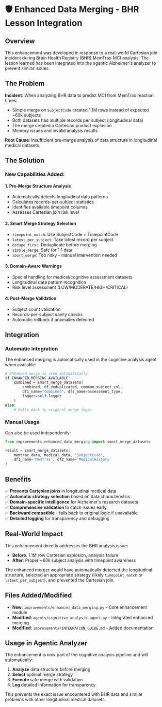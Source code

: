 # 🛡️ Enhanced Data Merging - BHR Lesson Integration

## Overview

This enhancement was developed in response to a real-world Cartesian join incident during Brain Health Registry (BHR) MemTrax-MCI analysis. The lesson learned has been integrated into the agentic Alzheimer's analyzer to prevent similar issues.

## The Problem

**Incident**: When analyzing BHR data to predict MCI from MemTrax reaction times:
- Simple merge on `SubjectCode` created 1.1M rows instead of expected ~60k subjects
- Both datasets had multiple records per subject (longitudinal data)  
- The merge created a Cartesian product explosion
- Memory issues and invalid analysis results

**Root Cause**: Insufficient pre-merge analysis of data structure in longitudinal medical datasets.

## The Solution

### New Capabilities Added:

#### 1. **Pre-Merge Structure Analysis**
- Automatically detects longitudinal data patterns
- Calculates records-per-subject statistics  
- Identifies available timepoint columns
- Assesses Cartesian join risk level

#### 2. **Smart Merge Strategy Selection**
- `timepoint_match`: Use SubjectCode + TimepointCode  
- `latest_per_subject`: Take latest record per subject
- `dedupe_first`: Deduplicate before merging
- `simple_merge`: Safe for 1:1 data
- `abort_merge`: Too risky - manual intervention needed

#### 3. **Domain-Aware Warnings**
- Special handling for medical/cognitive assessment datasets
- Longitudinal data pattern recognition
- Risk level assessment (LOW/MODERATE/HIGH/CRITICAL)

#### 4. **Post-Merge Validation**
- Subject count validation
- Records-per-subject sanity checks  
- Automatic rollback if anomalies detected

## Integration

### Automatic Integration
The enhanced merging is automatically used in the cognitive analysis agent when available:

```python
# Enhanced merge is used automatically
if ENHANCED_MERGING_AVAILABLE:
    combined = smart_merge_datasets(
        combined, df_deduplicated, common_subject_col,
        df1_name="Combined", df2_name=assessment_type,
        logger=self.logger
    )
else:
    # Falls back to original merge logic
```

### Manual Usage
Can also be used independently:

```python
from improvements.enhanced_data_merging import smart_merge_datasets

result = smart_merge_datasets(
    memtrax_data, medical_data, 'SubjectCode',
    df1_name='MemTrax', df2_name='MedicalHistory'
)
```

## Benefits

✅ **Prevents Cartesian joins** in longitudinal medical data  
✅ **Automatic strategy selection** based on data characteristics  
✅ **Domain-specific intelligence** for Alzheimer's research datasets  
✅ **Comprehensive validation** to catch issues early  
✅ **Backward compatible** - falls back to original logic if unavailable  
✅ **Detailed logging** for transparency and debugging  

## Real-World Impact

This enhancement directly addresses the BHR analysis issue:
- **Before**: 1.1M row Cartesian explosion, analysis failure
- **After**: Proper ~60k subject analysis with timepoint awareness

The enhanced merger would have automatically detected the longitudinal structure, selected an appropriate strategy (likely `timepoint_match` or `latest_per_subject`), and prevented the Cartesian join.

## Files Added/Modified

- **New**: `improvements/enhanced_data_merging.py` - Core enhancement module
- **Modified**: `agents/cognitive_analysis_agent.py` - Integrated enhanced merging
- **Modified**: `improvements/INTEGRATION_GUIDE.md` - Added documentation

## Usage in Agentic Analyzer

The enhancement is now part of the cognitive analysis pipeline and will automatically:

1. **Analyze** data structure before merging
2. **Select** optimal merge strategy  
3. **Execute** safe merge with validation
4. **Log** detailed information for transparency

This prevents the exact issue encountered with BHR data and similar problems with other longitudinal medical datasets.
